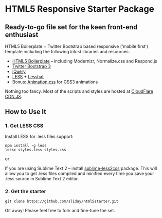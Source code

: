 # HTML5 Responsive Starter Package

## Ready-to-go file set for the keen front-end enthusiast

HTML5 Boilerplate + Twitter Bootstrap based responsive ('mobile first') template including the following *latest* libraries and resources:

- [HTML5 Boilerplate](http://html5boilerplate.com) – including Modernizr, Normalize.css and Respond.js
- [Twitter Bootstrap 3](http://getbootstrap.com)
- [jQuery](http://jquery.com)
- [LESS](http://lesscss.org) + [Lesshat](http://lesshat.com)
- Bonus: [Animation.css](www.justinaguilar.com/animations/index.html#how) for CSS3 animations

Nothing too fancy. Most of the scripts and styles are hosted at [CloudFlare CDN JS](cdnjs.cloudflare.com).

## How to Use It

### 1. Get LESS CSS

Install LESS for .less files support:

    npm install -g less
    lessc styles.less styles.css

or 

If you are using Sublime Text 2 – install [sublime-less2css](https://github.com/timdouglas/sublime-less2css) package. This will allow you to get .less files compiled and minified every time you save your .less source in Sublime Text 2 editor.

### 2. Get the starter

    git clone https://github.com/sliday/html5starter.git
    
Git away! Please feel free to fork and fine-tune the set.



